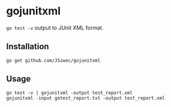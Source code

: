 gojunitxml
==========

`go test -v` output to JUnit XML format.

Installation
------------

    go get github.com/JSzwec/gojunitxml

Usage
-----

    go test -v | gojunitxml -output test_report.xml
    gojunitxml -input gotest_report.txt -output test_report.xml

